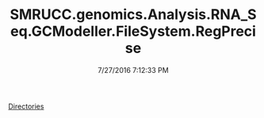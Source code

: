 ﻿---
title: SMRUCC.genomics.Analysis.RNA_Seq.GCModeller.FileSystem.RegPrecise
date: 7/27/2016 7:12:33 PM
---

[Directories](T-SMRUCC.genomics.Analysis.RNA_Seq.GCModeller.FileSystem.RegPrecise.Directories.html)
